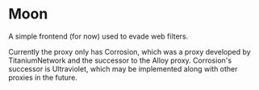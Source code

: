 # Moon
A simple frontend (for now) used to evade web filters.

Currently the proxy only has Corrosion, which was a proxy developed by TitaniumNetwork and the successor to the Alloy proxy. Corrosion's successor is Ultraviolet, which may be implemented along with other proxies in the future.